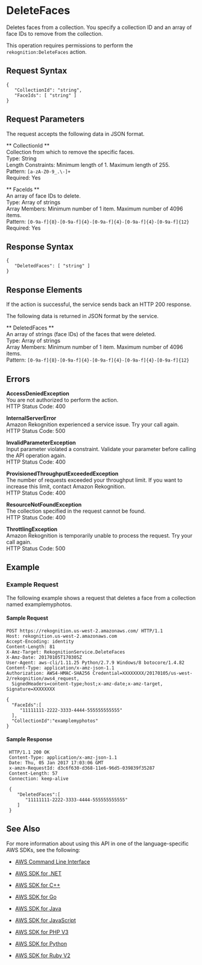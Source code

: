 # DeleteFaces<a name="API_DeleteFaces"></a>

Deletes faces from a collection\. You specify a collection ID and an array of face IDs to remove from the collection\.

This operation requires permissions to perform the `rekognition:DeleteFaces` action\.

## Request Syntax<a name="API_DeleteFaces_RequestSyntax"></a>

```
{
   "CollectionId": "string",
   "FaceIds": [ "string" ]
}
```

## Request Parameters<a name="API_DeleteFaces_RequestParameters"></a>

The request accepts the following data in JSON format\.

 ** CollectionId **   
Collection from which to remove the specific faces\.  
Type: String  
Length Constraints: Minimum length of 1\. Maximum length of 255\.  
Pattern: `[a-zA-Z0-9_.\-]+`   
Required: Yes

 ** FaceIds **   
An array of face IDs to delete\.  
Type: Array of strings  
Array Members: Minimum number of 1 item\. Maximum number of 4096 items\.  
Pattern: `[0-9a-f]{8}-[0-9a-f]{4}-[0-9a-f]{4}-[0-9a-f]{4}-[0-9a-f]{12}`   
Required: Yes

## Response Syntax<a name="API_DeleteFaces_ResponseSyntax"></a>

```
{
   "DeletedFaces": [ "string" ]
}
```

## Response Elements<a name="API_DeleteFaces_ResponseElements"></a>

If the action is successful, the service sends back an HTTP 200 response\.

The following data is returned in JSON format by the service\.

 ** DeletedFaces **   
An array of strings \(face IDs\) of the faces that were deleted\.  
Type: Array of strings  
Array Members: Minimum number of 1 item\. Maximum number of 4096 items\.  
Pattern: `[0-9a-f]{8}-[0-9a-f]{4}-[0-9a-f]{4}-[0-9a-f]{4}-[0-9a-f]{12}` 

## Errors<a name="API_DeleteFaces_Errors"></a>

 **AccessDeniedException**   
You are not authorized to perform the action\.  
HTTP Status Code: 400

 **InternalServerError**   
Amazon Rekognition experienced a service issue\. Try your call again\.  
HTTP Status Code: 500

 **InvalidParameterException**   
Input parameter violated a constraint\. Validate your parameter before calling the API operation again\.  
HTTP Status Code: 400

 **ProvisionedThroughputExceededException**   
The number of requests exceeded your throughput limit\. If you want to increase this limit, contact Amazon Rekognition\.  
HTTP Status Code: 400

 **ResourceNotFoundException**   
The collection specified in the request cannot be found\.  
HTTP Status Code: 400

 **ThrottlingException**   
Amazon Rekognition is temporarily unable to process the request\. Try your call again\.  
HTTP Status Code: 500

## Example<a name="API_DeleteFaces_Examples"></a>

### Example Request<a name="API_DeleteFaces_Example_1"></a>

The following example shows a request that deletes a face from a collection named examplemyphotos\.

#### Sample Request<a name="API_DeleteFaces_Example_1_Request"></a>

```
POST https://rekognition.us-west-2.amazonaws.com/ HTTP/1.1
Host: rekognition.us-west-2.amazonaws.com
Accept-Encoding: identity
Content-Length: 81
X-Amz-Target: RekognitionService.DeleteFaces
X-Amz-Date: 20170105T170305Z
User-Agent: aws-cli/1.11.25 Python/2.7.9 Windows/8 botocore/1.4.82
Content-Type: application/x-amz-json-1.1
Authorization: AWS4-HMAC-SHA256 Credential=XXXXXXXX/20170105/us-west-2/rekognition/aws4_request,
  SignedHeaders=content-type;host;x-amz-date;x-amz-target, Signature=XXXXXXXX

{
  "FaceIds":[
     "11111111-2222-3333-4444-555555555555"
  ],
  "CollectionId":"examplemyphotos"
}
```

#### Sample Response<a name="API_DeleteFaces_Example_1_Response"></a>

```
 HTTP/1.1 200 OK
 Content-Type: application/x-amz-json-1.1
 Date: Thu, 05 Jan 2017 17:03:06 GMT
 x-amzn-RequestId: d3c6f630-d368-11e6-96d5-039839f35287
 Content-Length: 57
 Connection: keep-alive

 {
    "DeletedFaces":[
       "11111111-2222-3333-4444-555555555555"
    ]
 }
```

## See Also<a name="API_DeleteFaces_SeeAlso"></a>

For more information about using this API in one of the language\-specific AWS SDKs, see the following:

+  [AWS Command Line Interface](http://docs.aws.amazon.com/goto/aws-cli/rekognition-2016-06-27/DeleteFaces) 

+  [AWS SDK for \.NET](http://docs.aws.amazon.com/goto/DotNetSDKV3/rekognition-2016-06-27/DeleteFaces) 

+  [AWS SDK for C\+\+](http://docs.aws.amazon.com/goto/SdkForCpp/rekognition-2016-06-27/DeleteFaces) 

+  [AWS SDK for Go](http://docs.aws.amazon.com/goto/SdkForGoV1/rekognition-2016-06-27/DeleteFaces) 

+  [AWS SDK for Java](http://docs.aws.amazon.com/goto/SdkForJava/rekognition-2016-06-27/DeleteFaces) 

+  [AWS SDK for JavaScript](http://docs.aws.amazon.com/goto/AWSJavaScriptSDK/rekognition-2016-06-27/DeleteFaces) 

+  [AWS SDK for PHP V3](http://docs.aws.amazon.com/goto/SdkForPHPV3/rekognition-2016-06-27/DeleteFaces) 

+  [AWS SDK for Python](http://docs.aws.amazon.com/goto/boto3/rekognition-2016-06-27/DeleteFaces) 

+  [AWS SDK for Ruby V2](http://docs.aws.amazon.com/goto/SdkForRubyV2/rekognition-2016-06-27/DeleteFaces) 